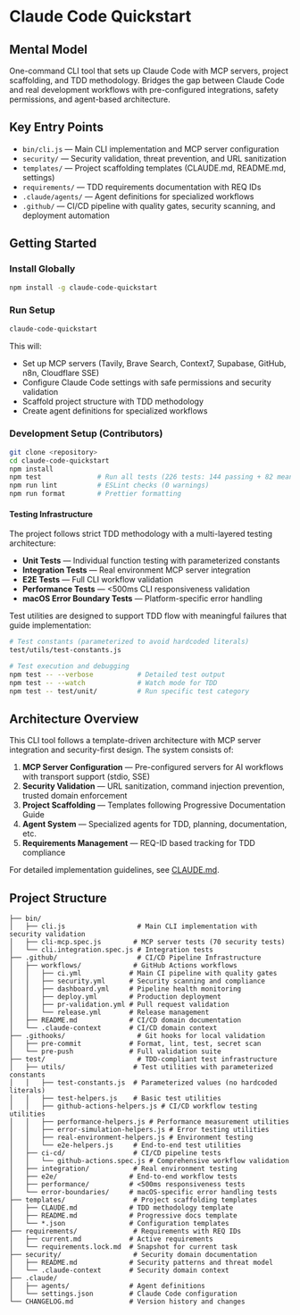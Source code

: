 # Claude Code Quickstart

## Mental Model
One-command CLI tool that sets up Claude Code with MCP servers, project scaffolding, and TDD methodology. Bridges the gap between Claude Code and real development workflows with pre-configured integrations, safety permissions, and agent-based architecture.

## Key Entry Points
- `bin/cli.js` — Main CLI implementation and MCP server configuration
- `security/` — Security validation, threat prevention, and URL sanitization
- `templates/` — Project scaffolding templates (CLAUDE.md, README.md, settings)
- `requirements/` — TDD requirements documentation with REQ IDs
- `.claude/agents/` — Agent definitions for specialized workflows
- `.github/` — CI/CD pipeline with quality gates, security scanning, and deployment automation

## Getting Started

### Install Globally
```bash
npm install -g claude-code-quickstart
```

### Run Setup
```bash
claude-code-quickstart
```

This will:
- Set up MCP servers (Tavily, Brave Search, Context7, Supabase, GitHub, n8n, Cloudflare SSE)
- Configure Claude Code settings with safe permissions and security validation
- Scaffold project structure with TDD methodology
- Create agent definitions for specialized workflows

### Development Setup (Contributors)
```bash
git clone <repository>
cd claude-code-quickstart
npm install
npm test              # Run all tests (226 tests: 144 passing + 82 meaningful TDD failures)
npm run lint          # ESLint checks (0 warnings)
npm run format        # Prettier formatting
```

#### Testing Infrastructure
The project follows strict TDD methodology with a multi-layered testing architecture:

- **Unit Tests** — Individual function testing with parameterized constants
- **Integration Tests** — Real environment MCP server integration  
- **E2E Tests** — Full CLI workflow validation
- **Performance Tests** — <500ms CLI responsiveness validation
- **macOS Error Boundary Tests** — Platform-specific error handling

Test utilities are designed to support TDD flow with meaningful failures that guide implementation:
```bash
# Test constants (parameterized to avoid hardcoded literals)
test/utils/test-constants.js

# Test execution and debugging
npm test -- --verbose           # Detailed test output
npm test -- --watch             # Watch mode for TDD
npm test -- test/unit/          # Run specific test category
```

## Architecture Overview

This CLI tool follows a template-driven architecture with MCP server integration and security-first design. The system consists of:

1. **MCP Server Configuration** — Pre-configured servers for AI workflows with transport support (stdio, SSE)
2. **Security Validation** — URL sanitization, command injection prevention, trusted domain enforcement
3. **Project Scaffolding** — Templates following Progressive Documentation Guide
4. **Agent System** — Specialized agents for TDD, planning, documentation, etc.
5. **Requirements Management** — REQ-ID based tracking for TDD compliance

For detailed implementation guidelines, see [CLAUDE.md](./CLAUDE.md).

## Project Structure

```
├── bin/
│   ├── cli.js                  # Main CLI implementation with security validation
│   ├── cli-mcp.spec.js        # MCP server tests (70 security tests)
│   └── cli.integration.spec.js # Integration tests
├── .github/                    # CI/CD Pipeline Infrastructure
│   ├── workflows/             # GitHub Actions workflows
│   │   ├── ci.yml            # Main CI pipeline with quality gates
│   │   ├── security.yml      # Security scanning and compliance
│   │   ├── dashboard.yml     # Pipeline health monitoring
│   │   ├── deploy.yml        # Production deployment
│   │   ├── pr-validation.yml # Pull request validation
│   │   └── release.yml       # Release management
│   ├── README.md             # CI/CD domain documentation
│   └── .claude-context       # CI/CD domain context
├── .githooks/                  # Git hooks for local validation
│   ├── pre-commit            # Format, lint, test, secret scan
│   └── pre-push              # Full validation suite
├── test/                       # TDD-compliant test infrastructure
│   ├── utils/                 # Test utilities with parameterized constants
│   │   ├── test-constants.js  # Parameterized values (no hardcoded literals)
│   │   ├── test-helpers.js    # Basic test utilities
│   │   ├── github-actions-helpers.js # CI/CD workflow testing utilities
│   │   ├── performance-helpers.js # Performance measurement utilities
│   │   ├── error-simulation-helpers.js # Error testing utilities
│   │   ├── real-environment-helpers.js # Environment testing
│   │   └── e2e-helpers.js     # End-to-end test utilities
│   ├── ci-cd/                 # CI/CD pipeline tests
│   │   └── github-actions.spec.js # Comprehensive workflow validation
│   ├── integration/           # Real environment testing
│   ├── e2e/                  # End-to-end workflow tests
│   ├── performance/          # <500ms responsiveness tests
│   └── error-boundaries/     # macOS-specific error handling tests
├── templates/                 # Project scaffolding templates
│   ├── CLAUDE.md             # TDD methodology template
│   ├── README.md             # Progressive docs template
│   └── *.json                # Configuration templates
├── requirements/              # Requirements with REQ IDs
│   ├── current.md            # Active requirements
│   └── requirements.lock.md  # Snapshot for current task
├── security/                  # Security domain documentation
│   ├── README.md             # Security patterns and threat model
│   └── .claude-context       # Security domain context
├── .claude/
│   ├── agents/               # Agent definitions
│   └── settings.json         # Claude Code configuration
└── CHANGELOG.md              # Version history and changes
```